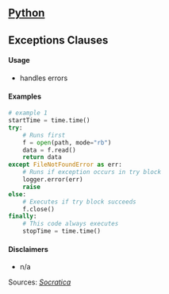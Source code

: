 ## [Python](.\python.html)
## Exceptions Clauses

#### Usage

* handles errors

#### Examples

```python
# example 1
startTime = time.time()
try:
	# Runs first
	f = open(path, mode="rb")
	data = f.read()
	return data
except FileNotFoundError as err:
	# Runs if exception occurs in try block
	logger.error(err)
	raise
else:
	# Executes if try block succeeds
	f.close()
finally:
	# This code always executes
	stopTime = time.time()
```

#### Disclaimers

* n/a

Sources: [_Socratica_](https://youtu.be/nlCKrKGHSSk)